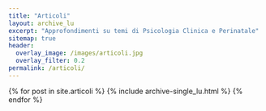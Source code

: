 ```yaml
---
title: "Articoli"
layout: archive_lu
excerpt: "Approfondimenti su temi di Psicologia Clinica e Perinatale"
sitemap: true
header:
  overlay_image: /images/articoli.jpg
  overlay_filter: 0.2
permalink: /articoli/
---
```

{% for post in site.articoli %}
  {% include archive-single_lu.html %}
{% endfor %}